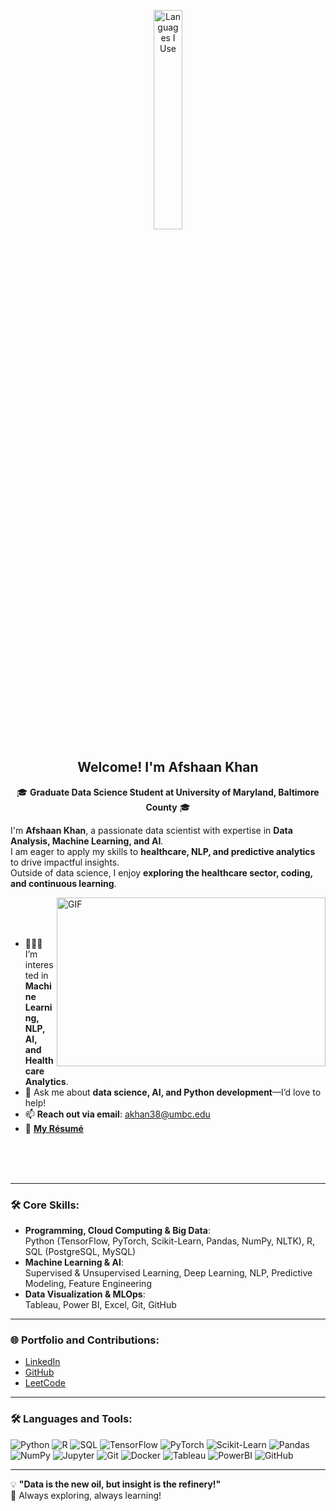 <p align="center"><img width="30%" src="https://github.com/alansmathew/alansmathew/raw/master/lang.gif" alt="Languages I Use" /></p>

<h2 align="center">Welcome! I'm Afshaan Khan</h2>

<p align='center'>
  🎓 <strong>Graduate Data Science Student at University of Maryland, Baltimore County</strong> 🎓<br/>

  I'm **Afshaan Khan**, a passionate data scientist with expertise in **Data Analysis, Machine Learning, and AI**.  
  I am eager to apply my skills to **healthcare, NLP, and predictive analytics** to drive impactful insights.  
  Outside of data science, I enjoy **exploring the healthcare sector, coding, and continuous learning**.

  <img align="right" alt="GIF" src="./assets/img/sun.gif?raw=true" width="430" height="270" />
  
<br/>
<br/>
<br/>

- 👨🏽‍💻 I’m interested in **Machine Learning, NLP, AI, and Healthcare Analytics**.
- 💬 Ask me about **data science, AI, and Python development**—I’d love to help!
- 📫 **Reach out via email**: [akhan38@umbc.edu](mailto:akhan38@umbc.edu)
- 📝 **[My Résumé](https://www.datascienceportfol.io/akhan38)**  

<br/>
<br/>
<br/>
</p>

---

### 🛠 Core Skills:
- **Programming, Cloud Computing & Big Data**:  
  Python (TensorFlow, PyTorch, Scikit-Learn, Pandas, NumPy, NLTK), R, SQL (PostgreSQL, MySQL)  
- **Machine Learning & AI**:  
  Supervised & Unsupervised Learning, Deep Learning, NLP, Predictive Modeling, Feature Engineering  
- **Data Visualization & MLOps**:  
  Tableau, Power BI, Excel, Git, GitHub  

---

### 🌐 Portfolio and Contributions:
- [LinkedIn](https://www.linkedin.com/in/afshaankhan/)
- [GitHub](https://github.com/afshaankhan)
- [LeetCode](https://leetcode.com/afshaankhan/)

---

### 🛠 Languages and Tools:
![Python](https://img.shields.io/badge/python-3670A0?style=for-the-badge&logo=python&logoColor=ffdd54)
![R](https://img.shields.io/badge/r-%23276DC3.svg?style=for-the-badge&logo=r&logoColor=white)
![SQL](https://img.shields.io/badge/SQL-4479A1.svg?style=for-the-badge&logo=sql&logoColor=white)
![TensorFlow](https://img.shields.io/badge/TensorFlow-%23FF6F00.svg?style=for-the-badge&logo=TensorFlow&logoColor=white)
![PyTorch](https://img.shields.io/badge/PyTorch-%23EE4C2C.svg?style=for-the-badge&logo=PyTorch&logoColor=white)
![Scikit-Learn](https://img.shields.io/badge/scikit_learn-%23F7931E.svg?style=for-the-badge&logo=scikit-learn&logoColor=white)
![Pandas](https://img.shields.io/badge/pandas-%23150458.svg?style=for-the-badge&logo=pandas&logoColor=white)
![NumPy](https://img.shields.io/badge/numpy-%23013243.svg?style=for-the-badge&logo=numpy&logoColor=white)
![Jupyter](https://img.shields.io/badge/Jupyter-%23F37626.svg?style=for-the-badge&logo=Jupyter&logoColor=white)
![Git](https://img.shields.io/badge/git-%23F05033.svg?style=for-the-badge&logo=git&logoColor=white)
![Docker](https://img.shields.io/badge/Docker-2496ED.svg?style=for-the-badge&logo=docker&logoColor=white)
![Tableau](https://img.shields.io/badge/Tableau-E97627.svg?style=for-the-badge&logo=tableau&logoColor=white)
![PowerBI](https://img.shields.io/badge/PowerBI-F2C811.svg?style=for-the-badge&logo=powerbi&logoColor=white)
![GitHub](https://img.shields.io/badge/GitHub-181717.svg?style=for-the-badge&logo=github&logoColor=white)

---

💡 **"Data is the new oil, but insight is the refinery!"**  
🚀 Always exploring, always learning!  

